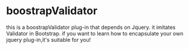 # boostrapValidator
this is a boostrapValidator plug-in that depends on Jquery.  it imitates Validator in Bootstrap. if you want to learn how to  encapsulate your own jquery plug-in,it's suitable for you!
